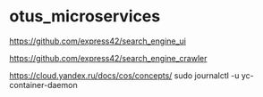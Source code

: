 # otus_microservices

https://github.com/express42/search_engine_ui

https://github.com/express42/search_engine_crawler


https://cloud.yandex.ru/docs/cos/concepts/
sudo journalctl -u yc-container-daemon
